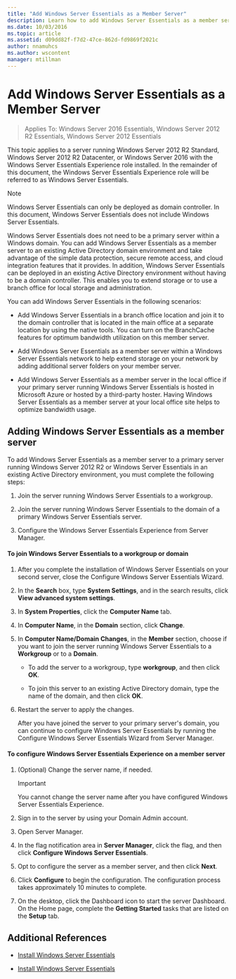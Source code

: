 ```yaml
---
title: "Add Windows Server Essentials as a Member Server"
description: Learn how to add Windows Server Essentials as a member server to an existing Active Directory domain environment.
ms.date: 10/03/2016
ms.topic: article
ms.assetid: d09dd82f-f7d2-47ce-862d-fd9869f2021c
author: nnamuhcs
ms.author: wscontent
manager: mtillman
---
```


# Add Windows Server Essentials as a Member Server

>Applies To: Windows Server 2016 Essentials, Windows Server 2012 R2 Essentials, Windows Server 2012 Essentials

This topic applies to a server running Windows Server 2012 R2 Standard, Windows Server 2012 R2 Datacenter, or Windows Server 2016 with the Windows Server Essentials Experience role installed. In the remainder of this document, the Windows Server Essentials Experience role will be referred to as Windows Server Essentials.

> [!NOTE]
>   Windows Server Essentials can only be deployed as domain controller. In this document, Windows Server Essentials does not include  Windows Server Essentials.

 Windows Server Essentials does not need to be a primary server within a Windows domain. You can add Windows Server Essentials as a member server to an existing Active Directory domain environment and take advantage of the simple data protection, secure remote access, and cloud integration features that it provides. In addition, Windows Server Essentials can be deployed in an existing Active Directory environment without having to be a domain controller. This enables you to extend storage or to use a branch office for local storage and administration.

 You can add Windows Server Essentials in the following scenarios:

-   Add Windows Server Essentials in a branch office location and join it to the domain controller that is located in the main office at a separate location by using the native tools. You can turn on the BranchCache features for optimum bandwidth utilization on this member server.

-   Add Windows Server Essentials as a member server within a  Windows Server Essentials network to help extend storage on your network by adding additional server folders on your member server.

-   Add Windows Server Essentials as a member server in the local office if your primary server running  Windows Server Essentials is hosted in  Microsoft Azure or hosted by a third-party hoster. Having Windows Server Essentials as a member server at your local office site helps to optimize bandwidth usage.

## Adding Windows Server Essentials as a member server
 To add Windows Server Essentials as a member server to a primary server running  Windows Server 2012 R2 or  Windows Server Essentials in an existing Active Directory environment, you must complete the following steps:

1.  Join the server running Windows Server Essentials to a workgroup.

2.  Join the server running Windows Server Essentials to the domain of a primary  Windows Server Essentials server.

3.  Configure the  Windows Server Essentials Experience from Server Manager.

#### To join Windows Server Essentials to a workgroup or domain

1. After you complete the installation of Windows Server Essentials on your second server, close the Configure Windows Server Essentials Wizard.

2. In the **Search** box, type **System Settings**, and in the search results, click **View advanced system settings**.

3. In **System Properties**, click the **Computer Name** tab.

4. In **Computer Name**, in the **Domain** section, click **Change**.

5. In **Computer Name/Domain Changes**, in the **Member** section, choose if you want to join the server running  Windows Server Essentials to a **Workgroup** or to a **Domain**.

   -   To add the server to a workgroup, type **workgroup**, and then click **OK**.

   -   To join this server to an existing Active Directory domain, type the name of the domain, and then click **OK**.

6. Restart the server to apply the changes.

   After you have joined the server to your primary server's domain, you can continue to configure Windows Server Essentials by running the Configure Windows Server Essentials Wizard from Server Manager.

#### To configure Windows Server Essentials Experience on a member server

1.  (Optional) Change the server name, if needed.

    > [!IMPORTANT]
    >  You cannot change the server name after you have configured  Windows Server Essentials Experience.

2.  Sign in to the server by using your Domain Admin account.

3.  Open Server Manager.

4.  In the flag notification area in **Server Manager**, click the flag, and then click **Configure Windows Server Essentials**.

5.  Opt to configure the server as a member server, and then click **Next**.

6.  Click **Configure** to begin the configuration. The configuration process takes approximately 10 minutes to complete.

7.  On the desktop, click the Dashboard icon to start the server Dashboard. On the Home page, complete the **Getting Started** tasks that are listed on the **Setup** tab.

## Additional References


-   [Install Windows Server Essentials](Install-Windows-Server-Essentials.md)

-   [Install Windows Server Essentials](../install/Install-Windows-Server-Essentials.md)

